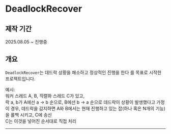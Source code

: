 # DeadlockRecover

## 제작 기간
2025.08.05 ~ 진행중

## 개요

`DeadlockRecover`는 데드락 상황을 해소하고 정상적인 진행을 한다 를 목표로 시작한 프로젝트입니다.

예시:  
워커 스레드 A, B, 직렬화 스레드 C가 있고,  
락 a, b가 A에선 a -> b 순으로, B에선 b -> a 순으로 데드락이 상황이 발생했다고 가정  
이 경우, 데드락을 감지하면 A와 B에서는 현재 진행하고 있는 잡(하나 혹은 N개의 기능)을 롤백 시키고, C에 송신  
C는 이것을 넣어진 순서대로 직접 처리  

---

